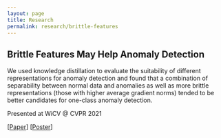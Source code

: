 ```yaml
---
layout: page
title: Research
permalink: research/brittle-features
---
```


## Brittle Features May Help Anomaly Detection

We used knowledge distillation to evaluate the suitability of different representations for 
anomaly detection and found that a combination of separability between normal data and anomalies 
as well as more brittle representations (those with higher average gradient norms) tended to be better candidates for one-class anomaly detection.

Presented at WiCV @ CVPR 2021

[[Paper](https://arxiv.org/pdf/2104.10453.pdf)]
[[Poster](/assets/blog/brittle/brittle-poster.pdf)]